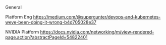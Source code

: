 General

Platform Eng
https://medium.com/@supergunter/devops-and-kubernetes-weve-been-doing-it-wrong-b4d705028e37


NVIDIA Platform
https://docs.nvidia.com/networking/m/view-rendered-page.action?abstractPageId=54822401
